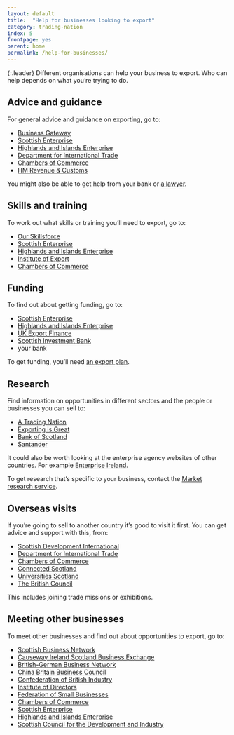 ```yaml
---
layout: default
title:  "Help for businesses looking to export"
category: trading-nation
index: 5
frontpage: yes
parent: home
permalink: /help-for-businesses/
---
```


{:.leader}
Different organisations can help your business to export. Who can help depends on what you’re trying to do.

## Advice and guidance
For general advice and guidance on exporting, go to:
* [Business Gateway](https://www.bgateway.com/resources/exporting-the-basics)
* [Scottish Enterprise](https://www.scottish-enterprise.com/support-for-businesses/exports-and-international-markets/why-export/export-advisory-service/export-advisory-service-enquiry)
* [Highlands and Islands Enterprise](http://www.hie.co.uk/business-support/international-trade-support/contact-an-adviser.html)
* [Department for International Trade](https://www.gov.uk/government/organisations/department-for-international-trade/about-our-services)
* [Chambers of Commerce](https://www.scottishchambers.org.uk/chambers/chamber-listing)
* [HM Revenue & Customs](https://www.gov.uk/topic/business-tax/import-export)

You might also be able to get help from your bank or [a lawyer](https://www.lawscot.org.uk/find-a-solicitor/).

## Skills and training
To work out what skills or training you’ll need to export, go to:

*	[Our Skillsforce](https://www.ourskillsforce.co.uk/)
*	[Scottish Enterprise](https://www.scottish-enterprise.com/learning-zone/events-and-webinars)
*	[Highlands and Islands Enterprise](http://www.hie.co.uk/about-hie/events/)
*	[Institute of Export](https://www.export.org.uk/page/training)
*	[Chambers of Commerce](https://www.scottishchambers.org.uk/chambers/chamber-listing)


## Funding
To find out about getting funding, go to:

*	[Scottish Enterprise](https://www.scottish-enterprise.com/support-for-businesses/funding-and-grants/growing-your-business/make-it-to-market)
*	[Highlands and Islands Enterprise](http://www.hie.co.uk/)
*	[UK Export Finance](https://www.gov.uk/government/organisations/uk-export-finance)
*	[Scottish Investment Bank](https://www.scottish-enterprise.com/support-for-businesses/funding-and-grants/accessing-finance-and-attracting-investment/financial-readiness-enquiry)
*	your bank

To get funding, you’ll need [an export plan](https://www.scottish-enterprise.com/support-for-businesses/exports-and-international-markets/need-an-export-plan).


## Research
Find information on opportunities in different sectors and the people or businesses you can sell to:

*	[A Trading Nation](https://www.gov.scot/publications/scotland-a-trading-nation/)
*	[Exporting is Great](https://www.great.gov.uk/)
*	[Bank of Scotland](https://business.bankofscotland.co.uk/business-resource-centre/economic-and-market-insight.html)
*	[Santander](https://en.portal.santandertrade.com/analyse-markets)

It could also be worth looking at the enterprise agency websites of other countries. For example [Enterprise Ireland](https://www.enterprise-ireland.com/en/Publications/Market-Access-Guides/).

To get research that’s specific to your business, contact the [Market research service](https://www.scottish-enterprise.com/support-for-businesses/exports-and-international-markets/why-export/international-market-research/international-market-research-service-enquiry).



## Overseas visits
If you’re going to sell to another country it’s good to visit it first. You can get advice and support with this, from:

*	[Scottish Development International](https://www.sdi.co.uk/about-sdi/contact-us)
*	[Department for International Trade](https://www.gov.uk/government/organisations/department-for-international-trade/about-our-services)
*	[Chambers of Commerce](https://www.scottishchambers.org.uk/chambers/chamber-listing)
*	[Connected Scotland](https://connectedscotland.org/contact/)
*	[Universities Scotland](https://www.universities-scotland.ac.uk/get-in-touch/)
*	[The British Council](https://www.britishcouncil.org/contact)

This includes joining trade missions or exhibitions.


## Meeting other businesses
To meet other businesses and find out about opportunities to export, go to:

*	[Scottish Business Network](https://www.sbn.scot/)
*	[Causeway Ireland Scotland Business Exchange](https://www.causewayexchange.net/)
*	[British-German Business Network](https://www.bgbn.de/)
*	[China Britain Business Council](http://www.cbbc.org/)
*	[Confederation of British Industry](http://www.cbi.org.uk/)
*	[Institute of Directors](https://www.iod.com/)
*	[Federation of Small Businesses](https://www.fsb.org.uk/)
*	[Chambers of Commerce](https://www.scottishchambers.org.uk/)
*	[Scottish Enterprise](https://www.scottish-enterprise.com/)
*	[Highlands and Islands Enterprise](http://www.hie.co.uk/)
*	[Scottish Council for the Development and Industry](https://www.scdi.org.uk/)
